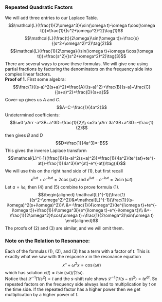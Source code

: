 ### Repeated Quadratic Factors
We will add three entries to our Laplace Table.
$$\mathcal{L}(\frac{1}{2\omega^3}(\sin(\omega t)-\omega t\cos(\omega t)))=\frac{1}{(s^2+\omega^2)^2}\tag{1}$$
$$\mathcal{L}(\frac{t}{2\omega}\sin(\omega t))=\frac{s}{(s^2+\omega^2)^2}\tag{2}$$
$$\mathcal{L}(\frac{1}{2\omega}(\sin(\omega t)+\omega t\cos(\omega t)))=\frac{s^2}{(s^2+\omega^2)^2}\tag{3}$$
There are several ways to prove these formulas. We will give one using partial fractions by factoring the denominators on the frequency side into complex linear factors.  
**Proof of 1.** First some algebra:
$$\frac{1}{(s-a)^2(s+a)^2}=\frac{A}{(s-a)^2}+\frac{B}{s-a}+\frac{C}{(s+a)^2}+\frac{D}{s+a}$$
Cover-up gives us $A$ and $C$.
$$A=C=\frac{1}{4a^2}$$
Undetermined coefficients:
$$s=0 \rArr -a^3B+a^3D=\frac{1}{2}\\
s=2a \rArr 3a^3B+a^3D=-\frac{1}{2}$$
then gives $B$ and $D$
$$D=\frac{1}{4a^3}=-B$$
This gives the inverse Laplace transform
$$\mathcal{L}^{-1}(\frac{1}{(s-a)^2(s+a)^2})=\frac{1}{4a^2}(te^{at}+te^{-at})-\frac{1}{4a^3}(e^{at}-e^{-at})\tag{4}$$
We will use this on the right hand side of $(1)$, but first recall
$$e^{i\omega t}+e^{-i\omega t}=2\cos(\omega t) \text{ and } e^{i\omega t}-e^{-i\omega t}=2i\sin(\omega t)\tag{5}$$
Let $a = i\omega$, then $(4)$ and $(5)$ combine to prove formula $(1)$.
$$\begin{aligned}
\mathcal{L}^{-1}(\frac{1}{(s^2+\omega^2)^2})&=\mathcal{L}^{-1}(\frac{1}{(s-i\omega)^2(s+i\omega)^2})\\
&=-\frac{1}{4\omega^2}(te^{i\omega t}+te^{-i\omega t})+\frac{1}{4\omega^3i}(e^{i\omega t}-e^{-i\omega t})\\
&=-\frac{1}{2\omega^2}t\cos(\omega t)+\frac{1}{2\omega^3}\sin(\omega t)
\end{aligned}$$
The proofs of (2) and (3) are similar, and we will omit them.

### Note on the Relation to Resonance:
Each of the formulas $(1)$, $(2)$, and $(3)$ has a term with a factor of $t$. This is exactly what we saw with the response $x$ in the resonance equation
$$x''+\omega^2x=\cos(\omega t)$$
which has solution $x(t) = t\sin(\omega t)/(2\omega)$.  
Notice that $\mathcal{L}^{-1}(1/s^2) = t$ and the $s$-shift rule shows $\mathcal{L}^{-1}(1/(s - a)^2) =te^{at}$. So repeated factors on the frequency side always lead to multiplication by $t$ on the time side. If the repeated factor has a higher power then we get multiplication by a higher power of $t$.
